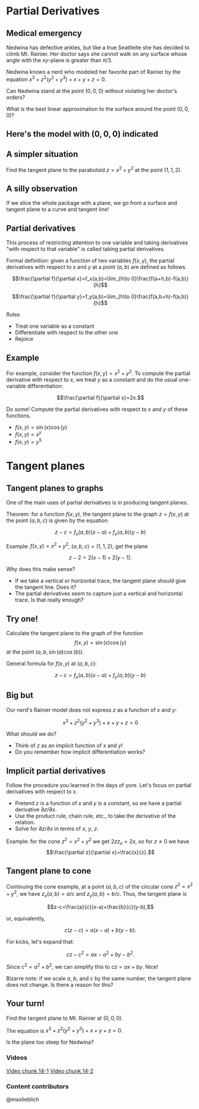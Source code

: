 Partial Derivatives
===================

Medical emergency
-----------------

Nedwina has defective ankles, but like a true Seattleite she has decided
to climb Mt. Rainier. Her doctor says she cannot walk on any surface
whose angle with the $xy$-plane is greater than $\pi/3$.

Nedwina knows a nerd who modeled her favorite part of Rainier by the
equation $x^3+z^2(y^2+y^3)+x+y+z=0.$

Can Nedwina stand at the point $(0,0,0)$ without violating her
doctor's orders?

What is the best linear approximation to the surface around the point
$(0,0,0)$?

Here's the model with $(0,0,0)$ indicated
-------------------------------------------

A simpler situation
-------------------

Find the tangent plane to the paraboloid $z=x^2+y^2$ at the point
$(1,1,2)$.

A silly observation
-------------------

If we slice the whole package with a plane, we go from a surface and
tangent plane to a curve and tangent line!

Partial derivatives
-------------------

This process of restricting attention to one variable and taking
derivatives "with respect to that variable" is called taking partial
derivatives.

Formal definition: given a function of two variables $f(x,y)$, the
partial derivatives with respect to $x$ and $y$ at a point $(a,b)$
are defined as follows.

$$\frac{\partial f}{\partial x}=f_x(a,b)=\lim_{h\to
0}\frac{f(a+h,b)-f(a,b)}{h}$$

$$\frac{\partial f}{\partial y}=f_y(a,b)=\lim_{h\to
0}\frac{f(a,b+h)-f(a,b)}{h}$$

Rules

-   Treat one variable as a constant
-   Differentiate with respect to the other one
-   Rejoice

Example
-------

For example, consider the function $f(x,y)=x^2+y^2$. To compute the
partial derivative with respect to $x$, we treat $y$ as a constant
and do the usual one-variable differentiation:

$$\frac{\partial f}{\partial x}=2x.$$

Do some! Compute the partial derivatives with respect to $x$ and $y$
of these functions.

-   $f(x,y)=\sin(x)\cos(y)$
-   $f(x,y)=x^y$
-   $f(x,y)=y^5$

Tangent planes
==============

Tangent planes to graphs
------------------------

One of the main uses of partial derivatives is in producing tangent
planes.

Theorem: for a function $f(x,y)$, the tangent plane to the graph
$z=f(x,y)$ at the point $(a,b,c)$ is given by the equation

$$z-c=f_x(a,b)(x-a)+f_y(a,b)(y-b)$$

Example: $f(x,y)=x^2+y^2$, $(a,b,c)=(1,1,2)$, get the plane

$$z-2=2(x-1)+2(y-1).$$

Why does this make sense?

-   If we take a vertical or horizontal trace, the tangent plane should
    give the tangent line. Does it?
-   The partial derivatives seem to capture just a vertical and
    horizontal trace. Is that really enough?

Try one!
--------

Calculate the tangent plane to the graph of the function
$$f(x,y)=\sin(x)\cos(y)$$ at the point $(a,b,\sin(a)\cos(b))$.

General formula for $f(x,y)$ at $(a,b,c)$:

$$z-c=f_x(a,b)(x-a)+f_y(a,b)(y-b)$$

Big but
-------

Our nerd's Rainier model does not express $z$ as a function of $x$
and $y$:

$$x^3+z^2(y^2+y^3)+x+y+z=0$$

What should we do?

-   Think of $z$ as an implicit function of $x$ and $y$!
-   Do you remember how implicit differentiation works?

Implicit partial derivatives
----------------------------

Follow the procedure you learned in the days of yore. Let's focus on
partial derivatives with respect to $x$.

-   Pretend $z$ is a function of $x$ and $y$ is a constant, so we
    have a partial derivative $\partial z/\partial x$.
-   Use the product rule, chain rule, etc., to take the derivative of
    the relation.
-   Solve for $\partial z/\partial x$ in terms of $x$, $y$,
    $z$.

Example: for the cone $z^2=x^2+y^2$ we get $2zz_x=2x$, so for
$z\neq 0$ we have $$\frac{\partial z}{\partial
x}=\frac{x}{z}.$$

Tangent plane to cone
---------------------

Continuing the cone example, at a point $(a,b,c)$ of the circular cone
$z^2=x^2+y^2$, we have $z_x(a,b)=a/c$ and $z_y(a,b)=b/c$.
Thus, the tangent plane is

$$z-c=\frac{a}{c}(x-a)+\frac{b}{c}(y-b),$$

or, equivalently,

$$c(z-c)=a(x-a)+b(y-b).$$

For kicks, let's expand that:

$$cz-c^2=ax-a^2+by-b^2.$$

Since $c^2=a^2+b^2$, we can simplify this to $cz=ax+by$. Nice!

Bizarre note: if we scale $a$, $b$, and $c$ by the same number,
the tangent plane does not change. Is there a reason for this?

Your turn!
----------

Find the tangent plane to Mt. Rainier at $(0,0,0)$.

The equation is $x^3+z^2(y^2+y^3)+x+y+z=0.$

Is the plane too steep for Nedwina?

### Videos
[Video chunk 14-1](http://www.math.washington.edu/~lieblich/Math126/video/14-1.mp4)
[Video chunk 14-2](http://www.math.washington.edu/~lieblich/Math126/video/14-2.mp4)

### Content contributors
@maxlieblich
